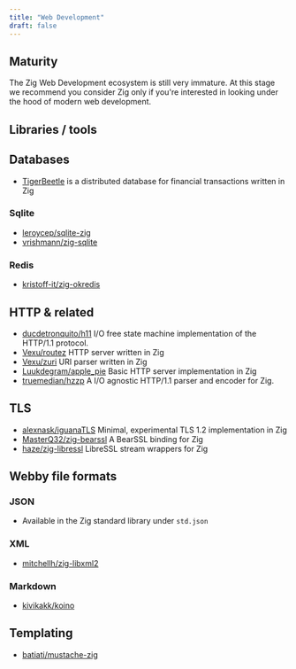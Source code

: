 ```yaml
---
title: "Web Development"
draft: false
---
```


## Maturity
The Zig Web Development ecosystem is still very immature.
At this stage we recommend you consider Zig only if you're interested in 
looking under the hood of modern web development. 


## Libraries / tools


## Databases
- [TigerBeetle](https://tigerbeetle.com) is a distributed database for financial transactions written in Zig

### Sqlite
- [leroycep/sqlite-zig](https://github.com/leroycep/sqlite-zig)
- [vrishmann/zig-sqlite](https://github.com/vrischmann/zig-sqlite)

### Redis
- [kristoff-it/zig-okredis](https://github.com/kristoff-it/zig-okredis)

## HTTP & related 
- [ducdetronquito/h11](https://github.com/ducdetronquito/h11) 
   I/O free state machine implementation of the HTTP/1.1 protocol.
- [Vexu/routez](https://github.com/Vexu/routez) 
   HTTP server written in Zig 
- [Vexu/zuri](https://github.com/Vexu/zuri) 
   URI parser written in Zig
- [Luukdegram/apple_pie](https://github.com/Luukdegram/apple_pie)
   Basic HTTP server implementation in Zig
- [truemedian/hzzp](https://github.com/truemedian/hzzp)
   A I/O agnostic HTTP/1.1 parser and encoder for Zig.
   
## TLS

- [alexnask/iguanaTLS](https://github.com/alexnask/iguanaTLS)
  Minimal, experimental TLS 1.2 implementation in Zig
- [MasterQ32/zig-bearssl](https://github.com/MasterQ32/zig-bearssl)
  A BearSSL binding for Zig
- [haze/zig-libressl](https://github.com/haze/zig-libressl)
  LibreSSL stream wrappers for Zig


## Webby file formats

### JSON
- Available in the Zig standard library under `std.json`

### XML
- [mitchellh/zig-libxml2](https://github.com/mitchellh/zig-libxml2)

### Markdown
- [kivikakk/koino](https://github.com/kivikakk/koino)

## Templating
- [batiati/mustache-zig](https://github.com/batiati/mustache-zig)

